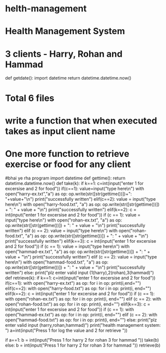 # helth-management
# Health Management System
# 3 clients - Harry, Rohan and Hammad

def getdate():
    import datetime
    return datetime.datetime.now()

# Total 6 files
# write a function that when executed takes as input client name
# One more function to retrieve exercise or food for any client


#bhai ye rha program
import datetime
def gettime():
    return datetime.datetime.now()
def take(k):
    if k==1:
        c=int(input("enter 1 for excersise and 2 for food"))
        if(c==1):
            value=input("type here\n")
            with open("harry-ex.txt","a") as op:
                op.write(str([str(gettime())])+": "+value+"\n")
            print("successfully written")
        elif(c==2):
            value = input("type here\n")
            with open("harry-food.txt", "a") as op:
                op.write(str([str(gettime())]) + ": " + value + "\n")
            print("successfully written")
    elif(k==2):
        c = int(input("enter 1 for excersise and 2 for food"))
        if (c == 1):
            value = input("type here\n")
            with open("rohan-ex.txt", "a") as op:
                op.write(str([str(gettime())]) + ": " + value + "\n")
            print("successfully written")
        elif (c == 2):
            value = input("type here\n")
            with open("rohan-food.txt", "a") as op:
                op.write(str([str(gettime())]) + ": " + value + "\n")
            print("successfully written")
    elif(k==3):
        c = int(input("enter 1 for excersise and 2 for food"))
        if (c == 1):
            value = input("type here\n")
            with open("hammad-ex.txt", "a") as op:
                op.write(str([str(gettime())]) + ": " + value + "\n")
            print("successfully written")
        elif (c == 2):
            value = input("type here\n")
            with open("hammad-food.txt", "a") as op:
                op.write(str([str(gettime())]) + ": " + value + "\n")
            print("successfully written")
    else:
        print("plz enter valid input (1(harry),2(rohan),3(hammad)")
def retrieve(k):
    if k==1:
        c=int(input("enter 1 for excersise and 2 for food"))
        if(c==1):
            with open("harry-ex.txt") as op:
                for i in op:
                    print(i,end="")
        elif(c==2):
            with open("harry-food.txt") as op:
                for i in op:
                    print(i, end="")
    elif(k==2):
        c = int(input("enter 1 for excersise and 2 for food"))
        if (c == 1):
            with open("rohan-ex.txt") as op:
                for i in op:
                    print(i, end="")
        elif (c == 2):
            with open("rohan-food.txt") as op:
                for i in op:
                    print(i, end="")
    elif(k==3):
        c = int(input("enter 1 for excersise and 2 for food"))
        if (c == 1):
            with open("hammad-ex.txt") as op:
                for i in op:
                    print(i, end="")
        elif (c == 2):
            with open("hammad-food.txt") as op:
                for i in op:
                    print(i, end="")
    else:
        print("plz enter valid input (harry,rohan,hammad)")
print("health management system: ")
a=int(input("Press 1 for log the value and 2 for retrieve "))

if a==1:
    b = int(input("Press 1 for harry 2 for rohan 3 for hammad "))
    take(b)
else:
    b = int(input("Press 1 for harry 2 for rohan 3 for hammad "))
    retrieve(b)
  

